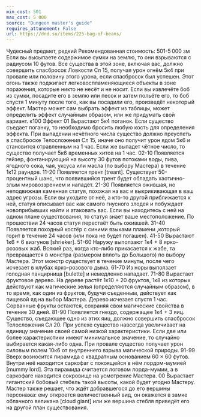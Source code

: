 ```yaml
---
min_cost: 501
max_cost: 5 000
source: "Dungeon master's guide"
requires_attunement: False
url: https://dnd.su/items/225-bag-of-beans/
---
```


Чудесный предмет, редкий
Рекомендованная стоимость: 501-5 000 зм
Если вы высыпаете содержимое сумки на землю, то они взрываются с радиусом 10 футов. Все существа в этой зоне, включая вас, должно совершить спасбросок Ловкости Сл 15, получая урон огнём 5к4 при провале или половину этого урона, если спасбросок был успешен. Этот огонь также поджигает легковоспламеняющиеся объекты в зоне поражения, которые никто не несёт и не носит.
Если вы извлечёте боб из сумки, посадите его в землю или песок и затем польёте его, то боб спустя 1 минуту после того, как вы посадили его, произведёт некоторый эффект. Мастер может сам выбрать эффект из таблицы, может определить эффект случайным образом, или же придумать свой вариант.
к100
Эффект
01
Вырастают 5к4 поганок. Если существо съедает поганку, то необходимо бросить любую кость для определения эффекта. При выпадении нечётного числа существо должно преуспеть в спасброске Телосложения Сл 15, иначе оно получит урон ядом 5к6 и становится отравленным на 1 час. Если же выпадет чётное число, то существо получает 5к6 временных хитов на 1 час.
02-10
Появляется гейзер, фонтанирующий на высоту 30 футов потоками воды, пива, ягодного сока, чая, уксуса или масла (по выбору Мастера) в течение 1к12 раундов.
11-20
Появляется трент [treant]. Существует 50-процентный шанс, что появившийся трент будет обладать хаотично-злым мировоззрением и нападёт.
21-30
Появляется ожившая, но неподвижная каменная статуя, похожая на вас и выкрикивающая в ваш адрес угрозы. Если вы уходите от неё, а кто-то другой приближается к ней, статуя описывает вас как самого гнусного злодея и побуждает новоприбывших найти и атаковать вас. Если вы находитесь с ней на одном плане существования, то статуя знает ваше местоположение. По прошествии 24 часов статуя перестаёт быть ожившей.
31-40
Появляется походный костёр с синими языками пламени ,который горит в течение 24 часов (или пока не будет погашен).
41-50
Вырастают 1к6 + 6 визгунов [shrieker].
51-60
Наружу выползают 1к4 + 8 ярко-розовых жаб. Всякий раз, когда кто-либо прикасается к жабе, та превращается в монстра (размером вплоть до Большого) по выбору Мастера. Этот монстр существует в течение минуты, после чего исчезает в клубах ярко-розового дыма.
61-70
Из норы выползает голодная панцирница [bulette] и немедленно нападает.
71-80
Вырастает фруктовое дерево. На дереве растёт 1к10 + 20 фруктов, 1к8 из которых действуют как магические зелья (определяются случайным образом), в то время, как один из фруктов, будучи съеденным, действует как пищевой яд на выбор Мастера. Дерево исчезает спустя 1 час. Сорванные фрукты остаются, сохраняя свои магические свойства в течение 30 дней.
81-90
Появляется гнездо, содержащее 1к4 + 3 яиц. Существо, съедающее одно из этих яиц, должно совершить спасбросок Телосложения Сл 20. При успехе существо навсегда увеличивает на единицу значение своей самой низкой характеристики. Если две или более характеристики имеют минимальное значение, то случайно выбирается какая-либо одна. При провале существо получает урон силовым полем 10к6 от внутреннего взрыва магической природы.
91-99
Вверх возносится пирамида с квадратным основанием 60 × 60 футов. Внутри неё находится саркофаг с покоящейся в нём лордом-мумией [mummy lord]. Эта пирамида считается логовом лорда-мумии, а в саркофаге находится сокровище на усмотрение Мастера.
00
Вырастает гигантский бобовый стебель такой высоты, какой будет угодно Мастеру. Мастер также решает, что ждёт добравшегося до его вершины персонажа: ему откроется величественный вид, он окажется в замке облачного великана [cloud giant] или же вершина стебля приведёт его на другой план существования.